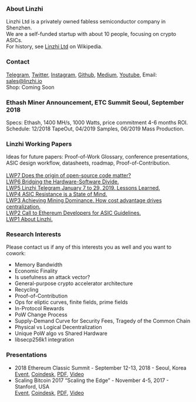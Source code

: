 <h3>About Linzhi</h3>
Linzhi Ltd is a privately owned fabless semiconductor company in Shenzhen.<br/>
We are a self-funded startup with about 10 people, focusing on crypto ASICs.<br/>
For history, see <a href="https://en.wikipedia.org/wiki/Linzhi_Ltd">Linzhi Ltd</a> on Wikipedia.

<h3>Contact</h3>
<a href="https://t.me/LinzhiCorp">Telegram</a>,
<a href="https://twitter.com/LinzhiCorp">Twitter</a>,
<a href="https://instagram.com/LinzhiCorp">Instagram</a>,
<a href="https://github.com/LinzhiChips">Github</a>,
<a href="https://medium.com/@Linzhi">Medium</a>,
<a href="https://www.youtube.com/channel/UCuJXov1dVLwKeCyjXj4F9qA">Youtube</a>,
Email: <a href="mailto:sales@linzhi.io">sales@linzhi.io</a><br/>
Shop: Coming Soon

<h3>Ethash Miner Announcement, ETC Summit Seoul, September 2018</h3>
Specs: Ethash, 1400 MH/s, 1000 Watts, price commitment 4-6 months ROI.<br/>
Schedule: 12/2018 TapeOut, 04/2019 Samples, 06/2019 Mass Production.<br/>

<h3>Linzhi Working Papers</h3>
Ideas for future papers: Proof-of-Work Glossary, conference presentations, ASIC design workflow, datasheets, roadmap, Proof-of-Contribution.<br/>
<br/>
<a href="https://github.com/LinzhiChips/linzhichips.github.io/raw/master/docs/LWP7-Origin-Open-Source.pdf">LWP7 Does the origin of open-source code matter?</a><br/>
<a href="https://github.com/LinzhiChips/linzhichips.github.io/raw/master/docs/LWP6-Bridging-HW-SW-Divide.pdf">LWP6 Bridging the Hardware-Software Divide.</a><br/>
<a href="https://github.com/LinzhiChips/linzhichips.github.io/raw/master/docs/LWP5-Telegram-January-2019.pdf">LWP5 Linzhi Telegram January 7 to 29, 2019. Lessons Learned.</a><br/>
<a href="https://github.com/LinzhiChips/linzhichips.github.io/raw/master/docs/LWP4-ASIC-Resistance-State-of-Mind.pdf">LWP4 ASIC Resistance is a State of Mind.</a><br/>
<a href="https://github.com/LinzhiChips/linzhichips.github.io/raw/master/docs/LWP3-Mining-Dominance-Cost-Advantage.pdf">LWP3 Achieving Mining Dominance. How cost advantage drives centralization.</a><br/>
<a href="https://github.com/LinzhiChips/linzhichips.github.io/raw/master/docs/LWP2-ASIC-Guidelines.pdf">LWP2 Call to Ethereum Developers for ASIC Guidelines.</a><br/>
<a href="https://github.com/LinzhiChips/linzhichips.github.io/raw/master/docs/LWP1-About-Linzhi.pdf">LWP1 About Linzhi.</a><br/>

<h3>Research Interests</h3>
Please contact us if any of this interests you as well and you want to cowork:
<ul>
 <li>Memory Bandwidth</li>
 <li>Economic Finality</li>
 <li>Is usefulness an attack vector?</li>
 <li>General-purpose crypto accelerator architecture</li>
 <li>Recycling</li>
 <li>Proof-of-Contribution</li>
 <li>Ops for eliptic curves, finite fields, prime fields</li>
 <li>In-Protocol Rewards</li>
 <li>PoW Change Process</li>
 <li>Supply-Demand Curve for Security Fees, Tragedy of the Common Chain</li>
 <li>Physical vs Logical Decentralization</li>
 <li>Unique PoW algo vs Shared Hardware</li>
 <li>libsecp256k1 integration</li>
</ul>

<h3>Presentations</h3>
<ul>
<li>2018 Ethereum Classic Summit - September 12-13, 2018 - Seoul, Korea<br/>
  <a href="https://etcsummit.com/2018-etc-summit/">Event</a>,
  <a href="https://www.coindesk.com/a-new-line-of-powerful-asic-miners-is-coming-to-ethereum">Coindesk</a>,
  <a href="https://github.com/LinzhiChips/linzhichips.github.io/raw/master/docs/20180913-ETC-Summit-ASIC-Manufacturer-Perspective.pdf">PDF</a>,
  <a href="https://www.youtube.com/watch?v=LMofyroBfio">Video</a>
</li>
<li>Scaling Bitcoin 2017 “Scaling the Edge” - November 4-5, 2017 - Stanford, USA<br/>
  <a href="https://stanford2017.scalingbitcoin.org/">Event</a>, 
  <a href="https://www.coindesk.com/hold-fork-no-2x-everything-else-goes-scaling-bitcoin-event">Coindesk</a>,
  <a href="https://github.com/LinzhiChips/linzhichips.github.io/raw/master/docs/20171104-Stanford-Future-of-Proof-of-Work.pdf">PDF</a>,
  <a href="https://www.youtube.com/watch?v=7xKQ3SMnM7Q">Video</a>
</li>
</ul>
